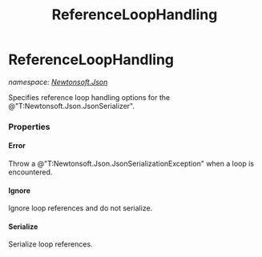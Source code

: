 ﻿---
title: ReferenceLoopHandling
---

# ReferenceLoopHandling
_namespace: [Newtonsoft.Json](N-Newtonsoft.Json.html)_

Specifies reference loop handling options for the @"T:Newtonsoft.Json.JsonSerializer".



### Properties

#### Error
Throw a @"T:Newtonsoft.Json.JsonSerializationException" when a loop is encountered.
#### Ignore
Ignore loop references and do not serialize.
#### Serialize
Serialize loop references.

